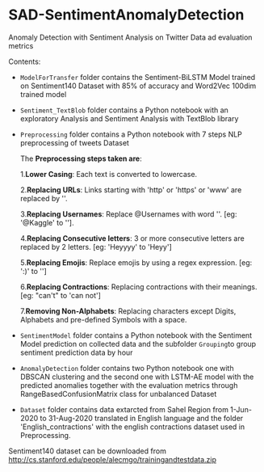 # SAD-SentimentAnomalyDetection
Anomaly Detection with Sentiment Analysis on Twitter Data ad evaluation metrics

Contents:

* `ModelForTransfer` folder contains the Sentiment-BiLSTM Model trained on Sentiment140 Dataset with 85% of accuracy and Word2Vec 100dim trained model
* `Sentiment_TextBlob` folder contains a Python notebook with an exploratory Analysis and Sentiment Analysis with TextBlob library
* `Preprocessing` folder contains a Python notebook with 7 steps NLP preprocessing of tweets Dataset

  The **Preprocessing steps taken are**:

    1.**Lower Casing**: Each text is converted to lowercase.
    
    2.**Replacing URLs**: Links starting with 'http' or 'https' or 'www' are replaced by '<url>'.
  
    3.**Replacing Usernames**: Replace @Usernames with word '<user>'. [eg: '@Kaggle' to '<user>'].
  
    4.**Replacing Consecutive letters**: 3 or more consecutive letters are replaced by 2 letters. [eg: 'Heyyyy' to 'Heyy']
  
    5.**Replacing Emojis**: Replace emojis by using a regex expression. [eg: ':)' to '<smile>']
  
    6.**Replacing Contractions**: Replacing contractions with their meanings. [eg: "can't" to 'can not']
  
    7.**Removing Non-Alphabets**: Replacing characters except Digits, Alphabets and pre-defined Symbols with a space.

* `SentimentModel` folder contains a Python notebook with the Sentiment Model prediction on collected data and the subfolder `Grouping`to group sentiment prediction data by hour
  
* `AnomalyDetection` folder contains two Python notebook one with DBSCAN clustering and the second one with LSTM-AE model with the predicted anomalies together with the evaluation metrics through RangeBasedConfusionMatrix class for unbalanced Dataset
  
* `Dataset` folder contains data extarcted from Sahel Region from 1-Jun-2020 to 31-Aug-2020 translated in English language and the folder 'English_contractions' with the english contractions dataset used in Preprocessing.
  
Sentiment140 dataset can be downloaded from http://cs.stanford.edu/people/alecmgo/trainingandtestdata.zip

